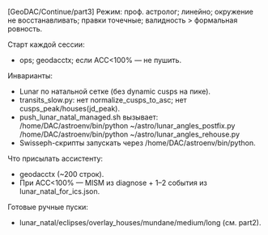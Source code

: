 [GeoDAC/Continue/part3]
Режим: проф. астролог; линейно; окружение не восстанавливать; правки точечные; валидность > формальная ровность.

Старт каждой сессии:
- ops; geodacctx; если ACC<100% — не пушить.

Инварианты:
- Lunar по натальной сетке (без dynamic cusps на пике).
- transits_slow.py: нет normalize_cusps_to_asc; нет cusps_peak/houses(jd_peak).
- push_lunar_natal_managed.sh вызывает:
  /home/DAC/astroenv/bin/python ~/astro/lunar_angles_postfix.py
  /home/DAC/astroenv/bin/python ~/astro/lunar_angles_rehouse.py
- Swisseph-скрипты запускать через /home/DAC/astroenv/bin/python.

Что присылать ассистенту:
- geodacctx (~200 строк).
- При ACC<100% — MISM из diagnose + 1–2 события из lunar_natal_for_ics.json.

Готовые ручные пуски:
- lunar_natal/eclipses/overlay_houses/mundane/medium/long (см. part2).
